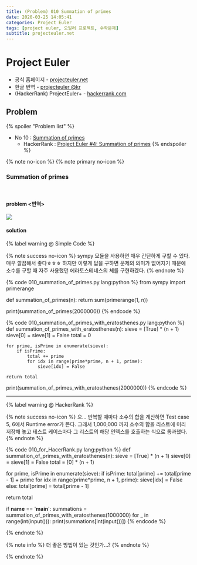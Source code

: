 ```yaml
---
title: (Problem) 010 Summation of primes
date: 2020-03-25 14:05:41
categories: Project Euler
tags: [project euler, 오일러 프로젝트, 수학문제]
subtitle: projecteuler.net
---
```


# Project Euler

- 공식 홈페이지 - [projecteuler.net](https://projecteuler.net/)
- 한글 번역 - [projecteuler @kr](http://euler.synap.co.kr/prob_detail.php?id=1)
- (HackerRank) ProjectEuler+ - [hackerrank.com](https://www.hackerrank.com/contests/projecteuler/challenges)

## Problem

{% spoiler "Problem list" %}
- No 10 : [Summation of primes](https://projecteuler.net/problem=10)
  - HackerRank : [Project Euler #4: Summation of primes](https://www.hackerrank.com/contests/projecteuler/challenges/euler0010/problem)
{% endspoiler %}

<!-- more -->

{% note no-icon %}
{% note primary no-icon %}

### Summation of primes

</br>

#### problem  <번역>

<img src="/img/Euler/Problem 10.png">

#### solution

{% label warning @ Simple Code %}

{% note success no-icon %}
  sympy 모듈을 사용하면 매우 간단하게 구할 수 있다. 매우 깔끔해서 좋다ㅎㅎㅎ
  하지만 이렇게 답을 구하면 문제의 의미가 없어지기 때문에 소수를 구할 때 자주 사용했던 에라토스테네스의 체를 구현하겠다.
{% endnote %}

{% code 010_summation_of_primes.py lang:python %}
from sympy import primerange


def summation_of_primes(n):
  return sum(primerange(1, n))


print(summation_of_primes(2000000))  {% endcode %}

{% code 010_summation_of_primes_with_eratosthenes.py lang:python %}
def summation_of_primes_with_eratosthenes(n):
    sieve = [True] * (n + 1)
    sieve[0] = sieve[1] = False
    total = 0

    for prime, isPrime in enumerate(sieve):
        if isPrime:
            total += prime
            for idx in range(prime*prime, n + 1, prime):
                sieve[idx] = False

    return total


print(summation_of_primes_with_eratosthenes(2000000))  {% endcode %}

---

{% label warning @ HackerRank %}

{% note success no-icon %}
  으... 반복할 때마다 소수의 합을 계산하면 Test case 5, 6에서 Runtime error가 뜬다.
  그래서 1,000,000 까지 소수의 합을 리스트에 미리 저장해 놓고 테스트 케이스마다 그 리스트의 해당 인덱스를 호출하는 식으로 통과했다.
{% endnote %}

{% code 010_for_HacerRank.py lang:python %}
def summation_of_primes_with_eratosthenes(n):
  sieve = [True] * (n + 1)
  sieve[0] = sieve[1] = False
  total = [0] * (n + 1)

  for prime, isPrime in enumerate(sieve):
      if isPrime:
          total[prime] += total[prime - 1] + prime
          for idx in range(prime*prime, n + 1, prime):
              sieve[idx] = False
      else:
          total[prime] = total[prime - 1]

  return total


if __name__ == '__main__':
  summations = summation_of_primes_with_eratosthenes(1000000)
  for _ in range(int(input())):
      print(summations[int(input())])
 {% endcode %}


{% endnote %}

{% note info %}
더 좋은 방법이 있는 것인가...?
{% endnote %}

{% endnote %}

